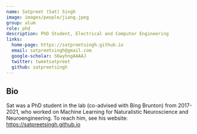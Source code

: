 ```yaml
---
name: Satpreet (Sat) Singh
image: images/people/jiang.jpeg
group: alum
role: phd
description: PhD Student, Electrical and Computer Engineering
links:
  home-page: https://satpreetsingh.github.io
  email: satpreetsingh@gmail.com
  google-scholar: S6wyhngAAAAJ
  twitter: tweetsatpreet
  github: satpreetsingh
---
```


## Bio
Sat was a PhD student in the lab (co-advised with Bing Brunton) from 2017-2021, who worked on Machine Learning for Naturalistic Neuroscience and Neuroengineering. To reach him, see his website: https://satpreetsingh.github.io
